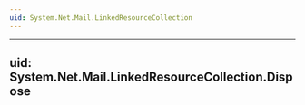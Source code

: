 ```yaml
---
uid: System.Net.Mail.LinkedResourceCollection
---
```


---
uid: System.Net.Mail.LinkedResourceCollection.Dispose
---
